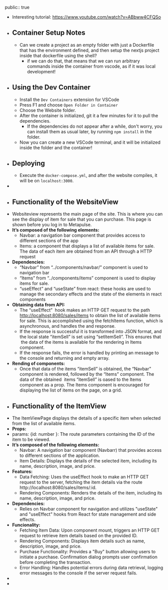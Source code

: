 public:: true

- Interesting tutorial: https://www.youtube.com/watch?v=ABbww4CFQSo
- ## Container Setup Notes
	- Can we create a project as an empty folder with just a Dockerfile that has the environment defined, and then setup the nextjs project inside that dockerfile using the shell?
		- if we can do that, that means that we can run arbitrary commands inside the container from vscode, as if it was local development!
- ## Using the Dev Container
	- Install the `Dev Containers` extension for VSCode
	- Press F1 and choose `Open Folder in Container`
	- Choose the Website folder.
	- After the container is initialized, git it a few minutes for it to pull the dependencies.
		- If the dependencies do not appear after a while, don't worry, you can install them as usual later, by running `npm install` in the folder.
	- Now you can create a new VSCode terminal, and it will be initialized inside the folder and the container!
- ## Deploying
	- Execute the `docker-compose.yml`, and after the website compiles, it will be on `localhost:3000`.
-
- ## Functionality of the  WebsiteView
- Websiteview represents the main page of the site. This is where you can see the display of item for sale that you can purchase. This page is shown before you log in to Metapulse.
- **It’s composed of the following elements:**
	- Navbar: a navigation bar component that provides access to different sections of the app
	- Items: a component that displays a list of available items for sale. The data of each
	  item are obtained from an API through a HTTP request
- **Dependencies:**
	- “Navbar” from “../components/navbar/” component is used to navigation bar
	- “Items” from “../components/items” component is used to display items for sale.
	- “useEffect” and “useState” from react: these hooks are used to manage the secondary effects and the state of the elements in react components
- **Obtaining data from API:**
	- The “useEffect”  hook makes an HTTP GET request to the path [http://localhost:8080/sales/items](http://localhost:8080/sales/items) to obtain the list of available items for sale. This is accomplished using the fetchItems function, which is asynchronous, and handles the and response.
	- If the response is successful it is transformed into JSON format, and the local state
	  “itemSell” is set using “setItemSell”. This ensures that  the data of the items is available for the rendering in Items component.
	- If the response fails, the error is handled by printing an message to the console and returning and empty array.
- **Rending of components:**
	- Once that data of the items “itemSell” is obtained, the “Navbar” component is rendered,
	  followed by the “Items” component. The data of the obtained  items “itemSell” is oased to the Items component as a prop. The Items component is encouraged for displaying the list of items on the page, on a grid.
- ## Functionality of the  ItemView
- The ItemViewPage displays the details of a specific item when selected from the list of available items.
- **Props:**
- params: {id: number }: The route parameters containing the ID of the item to be viewed.
- **It’s composed of the following elements:**
	- Navbar: A navigation bar component (Navbarr) that provides access to different sections of the application.
	- Item Details: Displays the details of the selected item, including its name, description, image, and price.
- **Features:**
	- Data Fetching: Uses the useEffect hook to make an HTTP GET request to the server, fetching the item details via the route http://localhost:8080/sales/items/:id.
	- Rendering Components: Renders the details of the item, including its name, description, image, and price.
- **Dependencies:**
	- Relies on Navbar component for navigation and utilizes "useState" and "useEffect" hooks from React for state management and side effects.
- **Funcionality:**
	- Fetching Item Data: Upon component mount, triggers an HTTP GET request to retrieve item details based on the provided ID.
	- Rendering Components: Displays item details such as name, description, image, and price.
	- Purchase Functionality: Provides a "Buy" button allowing users to initiate a purchase. Confirmation dialog prompts user confirmation before completing the transaction.
	- Error Handling: Handles potential errors during data retrieval, logging error messages to the console if the server request fails.
-
-